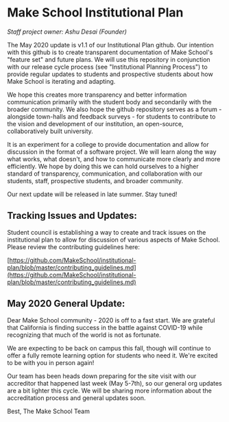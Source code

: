 # Make School Institutional Plan

*Staff project owner: Ashu Desai (Founder)*

The May 2020 update is v1.1 of our Institutional Plan github. Our intention with this github is to create transparent documentation of Make School's "feature set" and future plans. We will use this repository in conjunction with our release cycle process (see "Institutional Planning Process") to provide regular updates to students and prospective students about how Make School is iterating and adapting.

We hope this creates more transparency and better information communication primarily with the student body and secondarily with the broader community. We also hope the github repository serves as a forum - alongside town-halls and feedback surveys - for students to contribute to the vision and development of our institution, an open-source, collaboratively built university.

It is an experiment for a college to provide documentation and allow for discussion in the format of a software project. We will learn along the way what works, what doesn't, and how to communicate more clearly and more efficiently. We hope by doing this we can hold ourselves to a higher standard of transparency, communication, and collaboration with our students, staff, prospective students, and broader community.

Our next update will be released in late summer. Stay tuned!

## Tracking Issues and Updates:

Student council is establishing a way to create and track issues on the institutional plan to allow for discussion of various aspects of Make School. Please review the contributing guidelines here:

[https://github.com/MakeSchool/institutional-plan/blob/master/contributing_guidelines.md](https://github.com/MakeSchool/institutional-plan/blob/master/contributing_guidelines.md)

## May 2020 General Update:

Dear Make School community - 2020 is off to a fast start. We are grateful that California is finding success in the battle against COVID-19 while recognizing that much of the world is not as fortunate.

We are expecting to be back on campus this fall, though will continue to offer a fully remote learning option for students who need it. We're excited to be with you in person again!

Our team has been heads down preparing for the site visit with our accreditor that happened last week (May 5-7th), so our general org updates are a bit lighter this cycle. We will be sharing more information about the accreditation process and general updates soon.

Best,
The Make School Team
